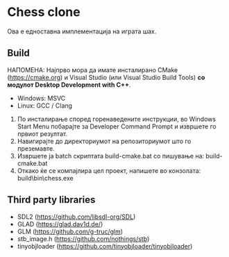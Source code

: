 # Chess clone
Ова е едноставна имплементација на играта шах.

## Build
НАПОМЕНА: Најпрво мора да имате инсталирано CMake (https://cmake.org) и Visual Studio (или Visual Studio Build Tools) **со модулот Desktop Development with C++**.

- Windows: MSVC
- Linux: GCC / Clang

1) По инсталирање според горенаведените инструкции, во Windows Start Menu побарајте за Developer Command Prompt и извршете го првиот резултат.
2) Навигирајте до директориумот на репозиториумот што го преземавте.
3) Извршете ја batch скриптата build-cmake.bat со пишување на: build-cmake.bat
4) Откако ќе се компајлира цел проект, напишете во конзолата: build\bin\chess.exe

## Third party libraries
- SDL2 (https://github.com/libsdl-org/SDL)
- GLAD (https://glad.dav1d.de/)
- GLM (https://github.com/g-truc/glm)
- stb_image.h (https://github.com/nothings/stb)
- tinyobjloader (https://github.com/tinyobjloader/tinyobjloader)
